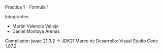 Practica 1 - Formula 1 

 Integrantes: 
 - Martin Valencia Vallejo
 - Daniel Montoya Arenas

Compilador: javac 21.0.2  -> JDK21
Marco de Desarrollo: Visual Studio Code 1.87.2


